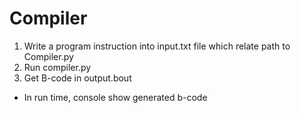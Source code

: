 # Compiler
1. Write a program instruction into input.txt file which relate path to Compiler.py
2. Run compiler.py
3. Get B-code in output.bout
* In run time, console show generated b-code
